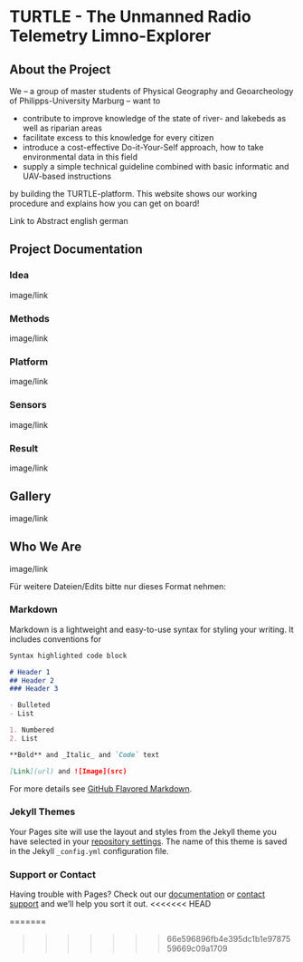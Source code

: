 # TURTLE - The Unmanned Radio Telemetry Limno-Explorer

## About the Project

We – a group of master students of Physical Geography and Geoarcheology of Philipps-University Marburg – want to

- contribute to improve knowledge of the state of river- and lakebeds as well as riparian areas
- facilitate excess to this knowledge for every citizen
- introduce a cost-effective Do-it-Your-Self approach, how to take environmental data in this field
- supply a simple technical guideline combined with basic informatic and UAV-based instructions

by building the TURTLE-platform. This website shows our working procedure and explains how you can get on board! 

Link to Abstract english german

## Project Documentation

### Idea
image/link

### Methods
image/link

### Platform
image/link

### Sensors
image/link

### Result
image/link

## Gallery
image/link

## Who We Are
image/link



Für weitere Dateien/Edits bitte nur dieses Format nehmen:

### Markdown

Markdown is a lightweight and easy-to-use syntax for styling your writing. It includes conventions for

```markdown
Syntax highlighted code block

# Header 1
## Header 2
### Header 3

- Bulleted
- List

1. Numbered
2. List

**Bold** and _Italic_ and `Code` text

[Link](url) and ![Image](src)
```

For more details see [GitHub Flavored Markdown](https://guides.github.com/features/mastering-markdown/).

### Jekyll Themes

Your Pages site will use the layout and styles from the Jekyll theme you have selected in your [repository settings](https://github.com/TLKoch/boat/settings). The name of this theme is saved in the Jekyll `_config.yml` configuration file.

### Support or Contact

Having trouble with Pages? Check out our [documentation](https://help.github.com/categories/github-pages-basics/) or [contact support](https://github.com/contact) and we’ll help you sort it out.
<<<<<<< HEAD

=======
>>>>>>> 66e596896fb4e395dc1b1e9787559669c09a1709
